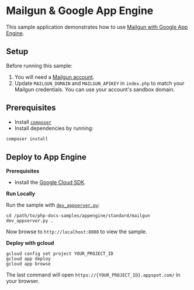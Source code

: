# Mailgun & Google App Engine

This sample application demonstrates how to use [Mailgun with Google App Engine](https://cloud.google.com/appengine/docs/php/mail/).

## Setup

Before running this sample:

1. You will need a [Mailgun account](http://www.mailgun.com/google).
2. Update `MAILGUN_DOMAIN` and `MAILGUN_APIKEY` in `index.php` to match your
   Mailgun credentials. You can use your account's sandbox domain.

## Prerequisites

- Install [`composer`](https://getcomposer.org)
- Install dependencies by running:

```sh
composer install
```

## Deploy to App Engine

**Prerequisites**

- Install the [Google Cloud SDK](https://developers.google.com/cloud/sdk/).

**Run Locally**

Run the sample with [`dev_appserver.py`](https://cloud.google.com/appengine/docs/php/tools/using-local-server):

```
cd /path/to/php-docs-samples/appengine/standard/mailgun
dev_appserver.py .
```

Now browse to `http://localhost:8080` to view the sample.

**Deploy with gcloud**

```
gcloud config set project YOUR_PROJECT_ID
gcloud app deploy
gcloud app browse
```

The last command will open `https://{YOUR_PROJECT_ID}.appspot.com/`
in your browser.
